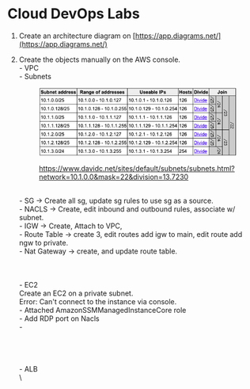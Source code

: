 # Cloud DevOps Labs

1. Create an architecture diagram on [https://app.diagrams.net/](https://app.diagrams.net/)
2.  Create the objects manually on the AWS console.\
    \- VPC \
    \- Subnets&#x20;

    <div align="left">

    <figure><img src="../.gitbook/assets/Screen Shot 2023-07-05 at 2.50.49 pm.png" alt="" width="403"><figcaption><p><a href="https://www.davidc.net/sites/default/subnets/subnets.html?network=10.1.0.0&#x26;mask=22&#x26;division=13.7230">https://www.davidc.net/sites/default/subnets/subnets.html?network=10.1.0.0&#x26;mask=22&#x26;division=13.7230</a></p></figcaption></figure>

    </div>

    \
    \- SG -> Create all sg, update sg rules to use sg as a source.\
    \- NACLS -> Create, edit inbound and outbound rules, associate w/ subnet.\
    \- IGW -> Create, Attach to VPC, \
    \- Route Table -> create 3, edit routes add igw to main, edit route add ngw to private.\
    \- Nat Gateway -> create, and update route table. \
    \
    \
    \
    \- EC2\
    Create an EC2 on a private subnet. \
    Error: Can't connect to the instance via console.\
    \- Attached AmazonSSMManagedInstanceCore role\
    \- Add RDP port on Nacls\
    \- \
    \
    \
    \
    \
    \- ALB\
    \






